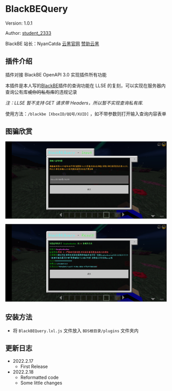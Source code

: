 # BlackBEQuery

Version: 1.0.1

Author: [student_2333](https://github.com/lgc2333)

BlackBE 站长：NyanCatda [云黑官网](https://blackbe.xyz) [赞助云黑](https://afdian.net/@BlackBE)

## 插件介绍

插件对接 BlackBE OpenAPI 3.0 实现插件所有功能

本插件是本人写的[BlackBE](https://github.com/lgc2333/BDSPyRunnerPlugins/tree/main/BlackBE)插件的查询功能在 LLSE 的复刻，可以实现在服务器内查询公有库~~或你的私有库~~的违规记录

_注：LLSE 暂不支持 GET 请求带 Headers，所以暂不实现查询私有库._

使用方法：`/blackbe [XboxID/QQ号/XUID]` ，如不带参数则打开输入查询内容表单

## 图骗欣赏

![1](readme/1.jpg)

![2](readme/2.jpg)

## 安装方法

- 将 `BlackBEQuery.lxl.js` 文件放入 `BDS根目录/plugins` 文件夹内

## 更新日志

- 2022.2.17
  - First Release
- 2022.2.18
  - Reformatted code
  - Some little changes
